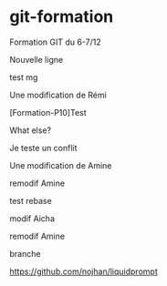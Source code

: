 
# git-formation
Formation GIT du 6-7/12

Nouvelle ligne

test mg

Une modification de Rémi


[Formation-P10]Test


What else?


Je teste un conflit


Une modification de Amine

remodif Amine


test rebase

modif Aicha

remodif Amine

branche

https://github.com/nojhan/liquidprompt
